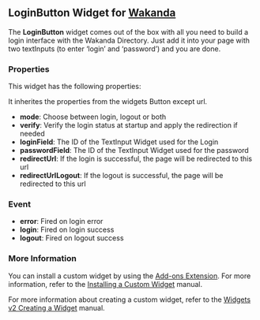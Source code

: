 ## LoginButton Widget for [Wakanda](http://wakanda.org)
The __LoginButton__ widget comes out of the box with all you need to build a login interface with the Wakanda Directory. Just add it into your page with two textInputs (to enter ‘login’ and ‘password’) and you are done. 


### Properties
This widget has the following properties:

It inherites the properties from the widgets Button except url.

* __mode__: Choose between login, logout or both
* __verify__: Verify the login status at startup and apply the redirection if needed
* __loginField__: The ID of the TextInput Widget used for the Login
* __passwordField__: The ID of the TextInput Widget used for the password
* __redirectUrl__: If the login is successful, the page will be redirected to this url
* __redirectUrlLogout__: If the logout is successful, the page will be redirected to this url

### Event
* __error__: Fired on login error
* __login__: Fired on login success
* __logout__: Fired on logout success

### More Information
You can install a custom widget by using the [Add-ons Extension](http://doc.wakanda.org/WakandaStudio/help/Title/en/page4263.html "Add-ons Extension"). For more information, refer to the [Installing a Custom Widget](http://doc.wakanda.org/WakandaStudio/help/Title/en/page3869.html#1056003 "Installing a Custom Widget") manual.

For more information about creating a custom widget, refer to the [Widgets v2 Creating a Widget](http://doc.wakanda.org/Wakanda/help/Title/en/page3849.html "Widgets v2 Creating a Widget") manual.
